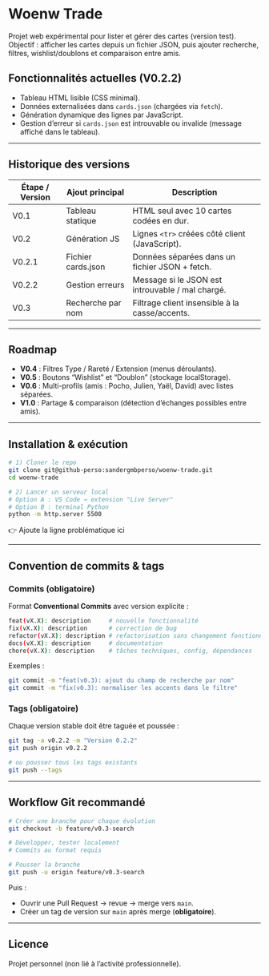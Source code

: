 # Woenw Trade

Projet web expérimental pour lister et gérer des cartes (version test).  
Objectif : afficher les cartes depuis un fichier JSON, puis ajouter recherche, filtres, wishlist/doublons et comparaison entre amis.  

## Fonctionnalités actuelles (V0.2.2)

- Tableau HTML lisible (CSS minimal).  
- Données externalisées dans `cards.json` (chargées via `fetch`).  
- Génération dynamique des lignes par JavaScript.  
- Gestion d’erreur si `cards.json` est introuvable ou invalide (message affiché dans le tableau).  

---

## Historique des versions

| Étape / Version | Ajout principal      | Description                                     |
|-----------------|----------------------|-------------------------------------------------|
| V0.1            | Tableau statique     | HTML seul avec 10 cartes codées en dur.         |
| V0.2            | Génération JS        | Lignes `<tr>` créées côté client (JavaScript).  |
| V0.2.1          | Fichier cards.json   | Données séparées dans un fichier JSON + fetch.  |
| V0.2.2          | Gestion erreurs      | Message si le JSON est introuvable / mal chargé.|
| V0.3            | Recherche par nom    | Filtrage client insensible à la casse/accents.  |

---

## Roadmap

- **V0.4** : Filtres Type / Rareté / Extension (menus déroulants).  
- **V0.5** : Boutons “Wishlist” et “Doublon” (stockage localStorage).  
- **V0.6** : Multi-profils (amis : Pocho, Julien, Yaël, David) avec listes séparées.  
- **V1.0** : Partage & comparaison (détection d’échanges possibles entre amis).  

---

## Installation & exécution

```bash
# 1) Cloner le repo
git clone git@github-perso:sandergmbperso/woenw-trade.git
cd woenw-trade

# 2) Lancer un serveur local
# Option A : VS Code → extension "Live Server"
# Option B : terminal Python
python -m http.server 5500
```

👉 Ajoute la ligne problématique ici  

---

## Convention de commits & tags

### Commits (obligatoire)

Format **Conventional Commits** avec version explicite :  

```bash
feat(vX.X): description     # nouvelle fonctionnalité
fix(vX.X): description      # correction de bug
refactor(vX.X): description # refactorisation sans changement fonctionnel
docs(vX.X): description     # documentation
chore(vX.X): description    # tâches techniques, config, dépendances
```

Exemples :  

```bash
git commit -m "feat(v0.3): ajout du champ de recherche par nom"
git commit -m "fix(v0.3): normaliser les accents dans le filtre"
```

### Tags (obligatoire)

Chaque version stable doit être taguée et poussée :  

```bash
git tag -a v0.2.2 -m "Version 0.2.2"
git push origin v0.2.2

# ou pousser tous les tags existants
git push --tags
```

---

## Workflow Git recommandé

```bash
# Créer une branche pour chaque évolution
git checkout -b feature/v0.3-search

# Développer, tester localement
# Commits au format requis

# Pousser la branche
git push -u origin feature/v0.3-search
```

Puis :  

- Ouvrir une Pull Request → revue → merge vers `main`.  
- Créer un tag de version sur `main` après merge (**obligatoire**).  

---

## Licence

Projet personnel (non lié à l’activité professionnelle).  
